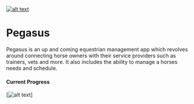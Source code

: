 
[![alt text](https://i.imgur.com/ThQSumU.png)](http://pegasus-app.com)

# Pegasus

Pegasus is an up and coming equestrian management app which revolves around connecting horse owners with their service providers such as trainers, vets and more. It also includes the ability to manage a horses needs and schedule.

#### Current Progress

[![alt text](https://i.imgur.com/nyBZCaV.png)]
